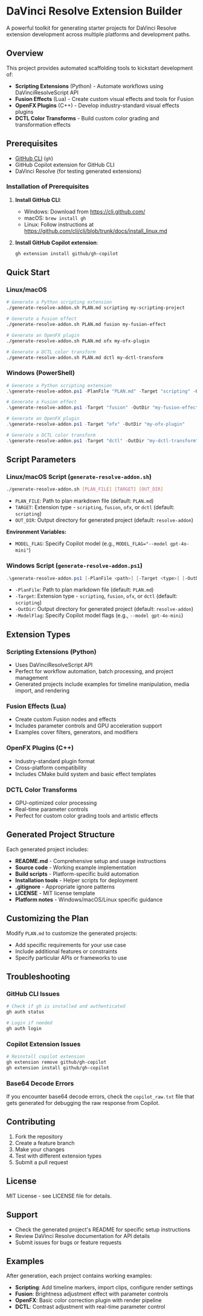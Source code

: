 # DaVinci Resolve Extension Builder

A powerful toolkit for generating starter projects for DaVinci Resolve extension development across multiple platforms and development paths.

## Overview

This project provides automated scaffolding tools to kickstart development of:
- **Scripting Extensions** (Python) - Automate workflows using DaVinciResolveScript API
- **Fusion Effects** (Lua) - Create custom visual effects and tools for Fusion
- **OpenFX Plugins** (C++) - Develop industry-standard visual effects plugins
- **DCTL Color Transforms** - Build custom color grading and transformation effects

## Prerequisites

- [GitHub CLI](https://cli.github.com/) (`gh`)
- GitHub Copilot extension for GitHub CLI
- DaVinci Resolve (for testing generated extensions)

### Installation of Prerequisites

1. **Install GitHub CLI**:
   - Windows: Download from https://cli.github.com/
   - macOS: `brew install gh`
   - Linux: Follow instructions at https://github.com/cli/cli/blob/trunk/docs/install_linux.md

2. **Install GitHub Copilot extension**:
   ```bash
   gh extension install github/gh-copilot
   ```

## Quick Start

### Linux/macOS

```bash
# Generate a Python scripting extension
./generate-resolve-addon.sh PLAN.md scripting my-scripting-project

# Generate a Fusion effect
./generate-resolve-addon.sh PLAN.md fusion my-fusion-effect

# Generate an OpenFX plugin
./generate-resolve-addon.sh PLAN.md ofx my-ofx-plugin

# Generate a DCTL color transform
./generate-resolve-addon.sh PLAN.md dctl my-dctl-transform
```

### Windows (PowerShell)

```powershell
# Generate a Python scripting extension
.\generate-resolve-addon.ps1 -PlanFile "PLAN.md" -Target "scripting" -OutDir "my-scripting-project"

# Generate a Fusion effect
.\generate-resolve-addon.ps1 -Target "fusion" -OutDir "my-fusion-effect"

# Generate an OpenFX plugin
.\generate-resolve-addon.ps1 -Target "ofx" -OutDir "my-ofx-plugin"

# Generate a DCTL color transform
.\generate-resolve-addon.ps1 -Target "dctl" -OutDir "my-dctl-transform"
```

## Script Parameters

### Linux/macOS Script (`generate-resolve-addon.sh`)

```bash
./generate-resolve-addon.sh [PLAN_FILE] [TARGET] [OUT_DIR]
```

- `PLAN_FILE`: Path to plan markdown file (default: `PLAN.md`)
- `TARGET`: Extension type - `scripting`, `fusion`, `ofx`, or `dctl` (default: `scripting`)
- `OUT_DIR`: Output directory for generated project (default: `resolve-addon`)

**Environment Variables:**
- `MODEL_FLAG`: Specify Copilot model (e.g., `MODEL_FLAG="--model gpt-4o-mini"`)

### Windows Script (`generate-resolve-addon.ps1`)

```powershell
.\generate-resolve-addon.ps1 [-PlanFile <path>] [-Target <type>] [-OutDir <dir>] [-ModelFlag <flags>]
```

- `-PlanFile`: Path to plan markdown file (default: `PLAN.md`)
- `-Target`: Extension type - `scripting`, `fusion`, `ofx`, or `dctl` (default: `scripting`)
- `-OutDir`: Output directory for generated project (default: `resolve-addon`)
- `-ModelFlag`: Specify Copilot model flags (e.g., `--model gpt-4o-mini`)

## Extension Types

### Scripting Extensions (Python)
- Uses DaVinciResolveScript API
- Perfect for workflow automation, batch processing, and project management
- Generated projects include examples for timeline manipulation, media import, and rendering

### Fusion Effects (Lua)
- Create custom Fusion nodes and effects
- Includes parameter controls and GPU acceleration support
- Examples cover filters, generators, and modifiers

### OpenFX Plugins (C++)
- Industry-standard plugin format
- Cross-platform compatibility
- Includes CMake build system and basic effect templates

### DCTL Color Transforms
- GPU-optimized color processing
- Real-time parameter controls
- Perfect for custom color grading tools and artistic effects

## Generated Project Structure

Each generated project includes:
- **README.md** - Comprehensive setup and usage instructions
- **Source code** - Working example implementation
- **Build scripts** - Platform-specific build automation
- **Installation tools** - Helper scripts for deployment
- **.gitignore** - Appropriate ignore patterns
- **LICENSE** - MIT license template
- **Platform notes** - Windows/macOS/Linux specific guidance

## Customizing the Plan

Modify `PLAN.md` to customize the generated projects:
- Add specific requirements for your use case
- Include additional features or constraints
- Specify particular APIs or frameworks to use

## Troubleshooting

### GitHub CLI Issues
```bash
# Check if gh is installed and authenticated
gh auth status

# Login if needed
gh auth login
```

### Copilot Extension Issues
```bash
# Reinstall copilot extension
gh extension remove github/gh-copilot
gh extension install github/gh-copilot
```

### Base64 Decode Errors
If you encounter base64 decode errors, check the `copilot_raw.txt` file that gets generated for debugging the raw response from Copilot.

## Contributing

1. Fork the repository
2. Create a feature branch
3. Make your changes
4. Test with different extension types
5. Submit a pull request

## License

MIT License - see LICENSE file for details.

## Support

- Check the generated project's README for specific setup instructions
- Review DaVinci Resolve documentation for API details
- Submit issues for bugs or feature requests

## Examples

After generation, each project contains working examples:
- **Scripting**: Add timeline markers, import clips, configure render settings
- **Fusion**: Brightness adjustment effect with parameter controls
- **OpenFX**: Basic color correction plugin with render pipeline
- **DCTL**: Contrast adjustment with real-time parameter control